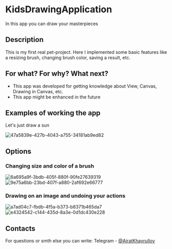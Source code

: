 # KidsDrawingApplication

In this app you can draw your masterpieces 
  
## Description
This is my first real pet-project. Here I implemented some basic features like a resizing brush, changing brush color, saving a result, etc. 

## For what? For why? What next?
- This app was developed for getting knowledge about View, Canvas, Drawing in Canvas, etc.
- This app might be enhanced in the future

## Examples of working the app
Let's just draw a sun

![47a5839e-427b-4043-a755-34181ab9ed82](https://user-images.githubusercontent.com/67463538/129621807-07876dbe-8d81-4d63-af9a-a5ebdfc1e9db.gif)


## Options 

### Changing size and color of a brush

![6a695a9f-3bdb-405f-880f-90fe27639319](https://user-images.githubusercontent.com/67463538/129621793-c85b6615-cebe-4dac-a539-49a01d47cfc7.gif) ![9e75a6bb-23bd-407f-a880-2af692e66777](https://user-images.githubusercontent.com/67463538/129621772-ec795152-d95a-4c33-89bc-6f62a757d857.gif)

### Drawing on an image and undoing your actions

![a7ad04c7-fbdb-4f5a-b373-b8371b465da7](https://user-images.githubusercontent.com/67463538/129621782-7e027bf5-330d-4dc2-ba33-739117e8c48e.gif) ![e4324542-c144-435d-8a3e-0d1dc430e228](https://user-images.githubusercontent.com/67463538/129621757-cc23f388-a3f3-4ac0-b8b0-f4f58859064b.gif)



## Contacts

For questions or smth else you can write: Telegram - [@AiratKhayrullov]

[@AiratKhayrullov]:
  https://t.me/AiratKhayrullov



